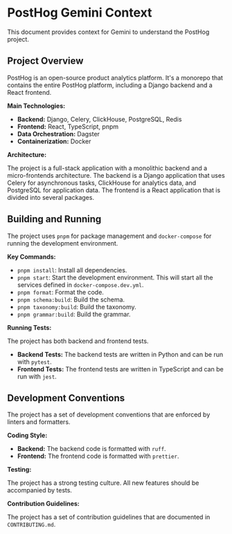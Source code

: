 # PostHog Gemini Context

This document provides context for Gemini to understand the PostHog project.

## Project Overview

PostHog is an open-source product analytics platform. It's a monorepo that contains the entire PostHog platform, including a Django backend and a React frontend.

**Main Technologies:**

*   **Backend:** Django, Celery, ClickHouse, PostgreSQL, Redis
*   **Frontend:** React, TypeScript, pnpm
*   **Data Orchestration:** Dagster
*   **Containerization:** Docker

**Architecture:**

The project is a full-stack application with a monolithic backend and a micro-frontends architecture. The backend is a Django application that uses Celery for asynchronous tasks, ClickHouse for analytics data, and PostgreSQL for application data. The frontend is a React application that is divided into several packages.

## Building and Running

The project uses `pnpm` for package management and `docker-compose` for running the development environment.

**Key Commands:**

*   `pnpm install`: Install all dependencies.
*   `pnpm start`: Start the development environment. This will start all the services defined in `docker-compose.dev.yml`.
*   `pnpm format`: Format the code.
*   `pnpm schema:build`: Build the schema.
*   `pnpm taxonomy:build`: Build the taxonomy.
*   `pnpm grammar:build`: Build the grammar.

**Running Tests:**

The project has both backend and frontend tests.

*   **Backend Tests:** The backend tests are written in Python and can be run with `pytest`.
*   **Frontend Tests:** The frontend tests are written in TypeScript and can be run with `jest`.

## Development Conventions

The project has a set of development conventions that are enforced by linters and formatters.

**Coding Style:**

*   **Backend:** The backend code is formatted with `ruff`.
*   **Frontend:** The frontend code is formatted with `prettier`.

**Testing:**

The project has a strong testing culture. All new features should be accompanied by tests.

**Contribution Guidelines:**

The project has a set of contribution guidelines that are documented in `CONTRIBUTING.md`.
